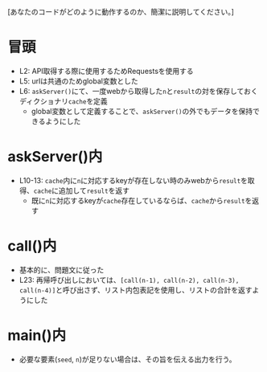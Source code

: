 [あなたのコードがどのように動作するのか、簡潔に説明してください。]
# 冒頭
- L2: API取得する際に使用するためRequestsを使用する
- L5: urlは共通のためglobal変数とした
- L6: `askServer()`にて、一度webから取得した`n`と`result`の対を保存しておくディクショナリ`cache`を定義
    - global変数として定義することで、`askServer()`の外でもデータを保持できるようにした

# askServer()内
- L10-13: `cache`内に`n`に対応するkeyが存在しない時のみwebから`result`を取得、`cache`に追加して`result`を返す
    - 既に`n`に対応するkeyが`cache`存在しているならば、`cache`から`result`を返す


# call()内
- 基本的に、問題文に従った
- L23: 再帰呼び出しにおいては、`[call(n-1), call(n-2), call(n-3), call(n-4)]`と呼び出さず、リスト内包表記を使用し、リストの合計を返すようにした

# main()内
- 必要な要素(`seed`, `n`)が足りない場合は、その旨を伝える出力を行う。
